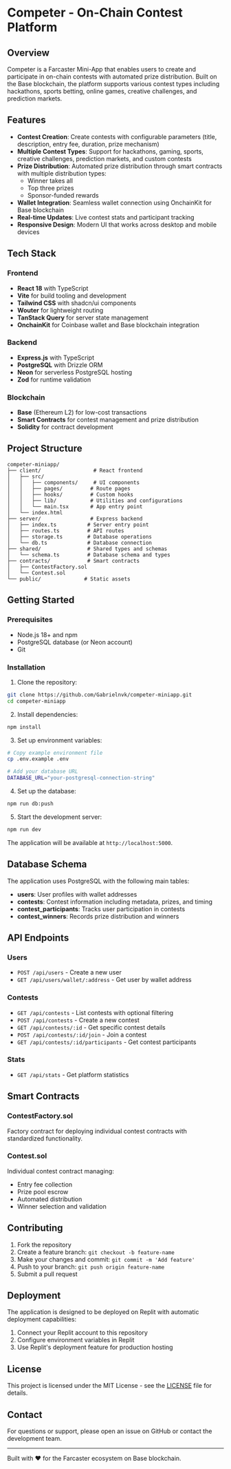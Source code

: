 # Competer - On-Chain Contest Platform

## Overview

Competer is a Farcaster Mini-App that enables users to create and participate in on-chain contests with automated prize distribution. Built on the Base blockchain, the platform supports various contest types including hackathons, sports betting, online games, creative challenges, and prediction markets.

## Features

- **Contest Creation**: Create contests with configurable parameters (title, description, entry fee, duration, prize mechanism)
- **Multiple Contest Types**: Support for hackathons, gaming, sports, creative challenges, prediction markets, and custom contests
- **Prize Distribution**: Automated prize distribution through smart contracts with multiple distribution types:
  - Winner takes all
  - Top three prizes
  - Sponsor-funded rewards
- **Wallet Integration**: Seamless wallet connection using OnchainKit for Base blockchain
- **Real-time Updates**: Live contest stats and participant tracking
- **Responsive Design**: Modern UI that works across desktop and mobile devices

## Tech Stack

### Frontend
- **React 18** with TypeScript
- **Vite** for build tooling and development
- **Tailwind CSS** with shadcn/ui components
- **Wouter** for lightweight routing
- **TanStack Query** for server state management
- **OnchainKit** for Coinbase wallet and Base blockchain integration

### Backend
- **Express.js** with TypeScript
- **PostgreSQL** with Drizzle ORM
- **Neon** for serverless PostgreSQL hosting
- **Zod** for runtime validation

### Blockchain
- **Base** (Ethereum L2) for low-cost transactions
- **Smart Contracts** for contest management and prize distribution
- **Solidity** for contract development

## Project Structure

```
competer-miniapp/
├── client/                 # React frontend
│   ├── src/
│   │   ├── components/     # UI components
│   │   ├── pages/         # Route pages
│   │   ├── hooks/         # Custom hooks
│   │   ├── lib/           # Utilities and configurations
│   │   └── main.tsx       # App entry point
│   └── index.html
├── server/                # Express backend
│   ├── index.ts          # Server entry point
│   ├── routes.ts         # API routes
│   ├── storage.ts        # Database operations
│   └── db.ts             # Database connection
├── shared/               # Shared types and schemas
│   └── schema.ts         # Database schema and types
├── contracts/            # Smart contracts
│   ├── ContestFactory.sol
│   └── Contest.sol
└── public/              # Static assets
```

## Getting Started

### Prerequisites

- Node.js 18+ and npm
- PostgreSQL database (or Neon account)
- Git

### Installation

1. Clone the repository:
```bash
git clone https://github.com/Gabrielnvk/competer-miniapp.git
cd competer-miniapp
```

2. Install dependencies:
```bash
npm install
```

3. Set up environment variables:
```bash
# Copy example environment file
cp .env.example .env

# Add your database URL
DATABASE_URL="your-postgresql-connection-string"
```

4. Set up the database:
```bash
npm run db:push
```

5. Start the development server:
```bash
npm run dev
```

The application will be available at `http://localhost:5000`.

## Database Schema

The application uses PostgreSQL with the following main tables:

- **users**: User profiles with wallet addresses
- **contests**: Contest information including metadata, prizes, and timing
- **contest_participants**: Tracks user participation in contests
- **contest_winners**: Records prize distribution and winners

## API Endpoints

### Users
- `POST /api/users` - Create a new user
- `GET /api/users/wallet/:address` - Get user by wallet address

### Contests
- `GET /api/contests` - List contests with optional filtering
- `POST /api/contests` - Create a new contest
- `GET /api/contests/:id` - Get specific contest details
- `POST /api/contests/:id/join` - Join a contest
- `GET /api/contests/:id/participants` - Get contest participants

### Stats
- `GET /api/stats` - Get platform statistics

## Smart Contracts

### ContestFactory.sol
Factory contract for deploying individual contest contracts with standardized functionality.

### Contest.sol
Individual contest contract managing:
- Entry fee collection
- Prize pool escrow
- Automated distribution
- Winner selection and validation

## Contributing

1. Fork the repository
2. Create a feature branch: `git checkout -b feature-name`
3. Make your changes and commit: `git commit -m 'Add feature'`
4. Push to your branch: `git push origin feature-name`
5. Submit a pull request

## Deployment

The application is designed to be deployed on Replit with automatic deployment capabilities:

1. Connect your Replit account to this repository
2. Configure environment variables in Replit
3. Use Replit's deployment feature for production hosting

## License

This project is licensed under the MIT License - see the [LICENSE](LICENSE) file for details.

## Contact

For questions or support, please open an issue on GitHub or contact the development team.

---

Built with ❤️ for the Farcaster ecosystem on Base blockchain.